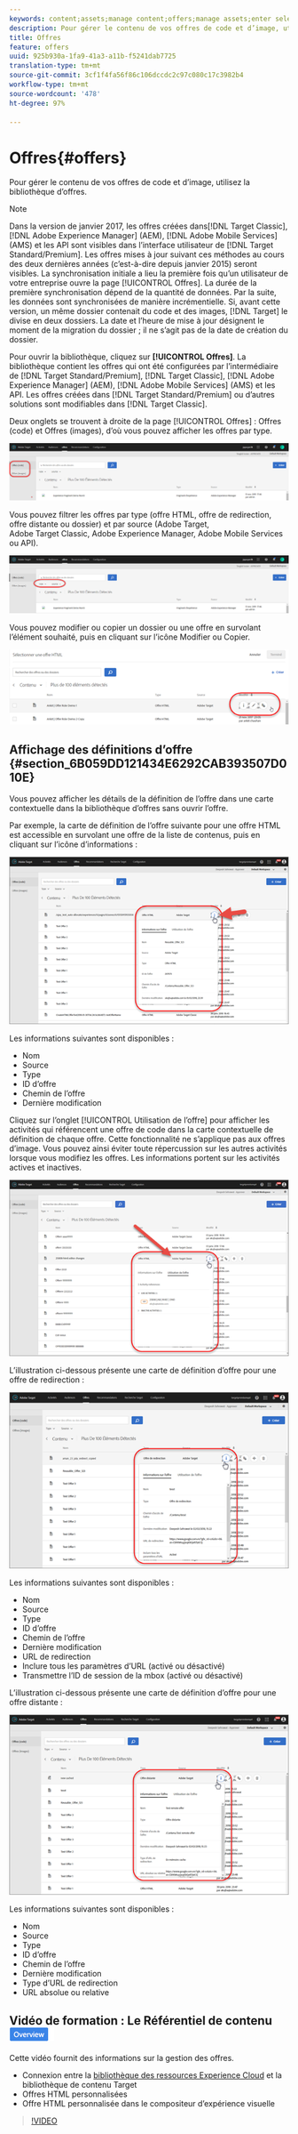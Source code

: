 ```yaml
---
keywords: content;assets;manage content;offers;manage assets;enter selection mode;selection mode
description: Pour gérer le contenu de vos offres de code et d’image, utilisez la bibliothèque d’offres.
title: Offres
feature: offers
uuid: 925b930a-1fa9-41a3-a11b-f5241dab7725
translation-type: tm+mt
source-git-commit: 3cf1f4fa56f86c106dccdc2c97c080c17c3982b4
workflow-type: tm+mt
source-wordcount: '478'
ht-degree: 97%

---
```



# Offres{#offers}

Pour gérer le contenu de vos offres de code et d’image, utilisez la bibliothèque d’offres.

>[!NOTE]
>
>Dans la version de janvier 2017, les offres créées dans[!DNL Target Classic], [!DNL Adobe Experience Manager] (AEM), [!DNL Adobe Mobile Services] (AMS) et les API sont visibles dans l’interface utilisateur de [!DNL Target Standard/Premium]. Les offres mises à jour suivant ces méthodes au cours des deux dernières années (c’est-à-dire depuis janvier 2015) seront visibles. La synchronisation initiale a lieu la première fois qu’un utilisateur de votre entreprise ouvre la page [!UICONTROL Offres]. La durée de la première synchronisation dépend de la quantité de données. Par la suite, les données sont synchronisées de manière incrémentielle. Si, avant cette version, un même dossier contenait du code et des images, [!DNL Target] le divise en deux dossiers. La date et l’heure de mise à jour désignent le moment de la migration du dossier ; il ne s’agit pas de la date de création du dossier.

Pour ouvrir la bibliothèque, cliquez sur **[!UICONTROL Offres]**. La bibliothèque contient les offres qui ont été configurées par l’intermédiaire de [!DNL Target Standard/Premium], [!DNL Target Classic], [!DNL Adobe Experience Manager] (AEM), [!DNL Adobe Mobile Services] (AMS) et les API. Les offres créées dans [!DNL Target Standard/Premium] ou d’autres solutions sont modifiables dans [!DNL Target Classic].

Deux onglets se trouvent à droite de la page [!UICONTROL Offres] : Offres (code) et Offres (images), d’où vous pouvez afficher les offres par type.

![](assets/offers_page.png)

Vous pouvez filtrer les offres par type (offre HTML, offre de redirection, offre distante ou dossier) et par source (Adobe Target, Adobe Target Classic, Adobe Experience Manager, Adobe Mobile Services ou API).

![](assets/offers_filter.png)

Vous pouvez modifier ou copier un dossier ou une offre en survolant l’élément souhaité, puis en cliquant sur l’icône Modifier ou Copier.

![](assets/offer-picker-large.png)

## Affichage des définitions d’offre {#section_6B059DD121434E6292CAB393507D010E}

Vous pouvez afficher les détails de la définition de l’offre dans une carte contextuelle dans la bibliothèque d’offres sans ouvrir l’offre.

Par exemple, la carte de définition de l’offre suivante pour une offre HTML est accessible en survolant une offre de la liste de contenus, puis en cliquant sur l’icône d’informations :

![](assets/offer-card-html.png)

Les informations suivantes sont disponibles :

* Nom
* Source
* Type
* ID d’offre
* Chemin de l’offre
* Dernière modification

Cliquez sur l’onglet [!UICONTROL Utilisation de l’offre] pour afficher les activités qui référencent une offre de code dans la carte contextuelle de définition de chaque offre. Cette fonctionnalité ne s’applique pas aux offres d’image. Vous pouvez ainsi éviter toute répercussion sur les autres activités lorsque vous modifiez les offres. Les informations portent sur les activités actives et inactives.

![](assets/offer-card-usage.png)

L’illustration ci-dessous présente une carte de définition d’offre pour une offre de redirection :

![](assets/offer-card-redirect.png)

Les informations suivantes sont disponibles :

* Nom
* Source
* Type
* ID d’offre
* Chemin de l’offre
* Dernière modification
* URL de redirection
* Inclure tous les paramètres d’URL (activé ou désactivé)
* Transmettre l’ID de session de la mbox (activé ou désactivé)

L’illustration ci-dessous présente une carte de définition d’offre pour une offre distante :

![](assets/offer-card-remote.png)

Les informations suivantes sont disponibles :

* Nom
* Source
* Type
* ID d’offre
* Chemin de l’offre
* Dernière modification
* Type d’URL de redirection
* URL absolue ou relative

## Vidéo de formation : Le Référentiel de contenu ![badge Aperçu](/help/assets/overview.png)

Cette vidéo fournit des informations sur la gestion des offres.

* Connexion entre la [bibliothèque des ressources Experience Cloud](https://docs.adobe.com/content/help/en/core-services/interface/assets/creative-cloud.html) et la bibliothèque de contenu Target
* Offres HTML personnalisées
* Offre HTML personnalisée dans le compositeur d’expérience visuelle

>[!VIDEO](https://video.tv.adobe.com/v/17387)